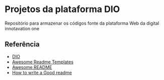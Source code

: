 
# Projetos da plataforma DIO 

Repositório para armazenar os códigos fonte da plataforma Web da digital innotavation one



## Referência

 - [DIO](https://web.dio.me/) 
 - [Awesome Readme Templates](https://awesomeopensource.com/project/elangosundar/awesome-README-templates)
 - [Awesome README](https://github.com/matiassingers/awesome-readme)
 - [How to write a Good readme](https://bulldogjob.com/news/449-how-to-write-a-good-readme-for-your-github-project)

